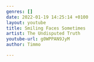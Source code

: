 ```yaml
---
genres: []
date: 2022-01-19 14:25:14 +0100
layout: youtube
title: Smiling Faces Sometimes
artist: The Undisputed Truth
youtube-url: g0WPPAN9JyM
author: Timmo

---
```

